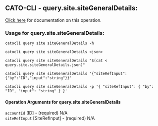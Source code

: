 
## CATO-CLI - query.site.siteGeneralDetails:
[Click here](https://api.catonetworks.com/documentation/#query-query.site.siteGeneralDetails) for documentation on this operation.

### Usage for query.site.siteGeneralDetails:

`catocli query site siteGeneralDetails -h`

`catocli query site siteGeneralDetails <json>`

`catocli query site siteGeneralDetails "$(cat < query.site.siteGeneralDetails.json)"`

`catocli query site siteGeneralDetails '{"siteRefInput":{"by":"ID","input":"string"}}'`

`catocli query site siteGeneralDetails -p '{
    "siteRefInput": {
        "by": "ID",
        "input": "string"
    }
}'`


#### Operation Arguments for query.site.siteGeneralDetails ####

`accountId` [ID] - (required) N/A    
`siteRefInput` [SiteRefInput] - (required) N/A    
